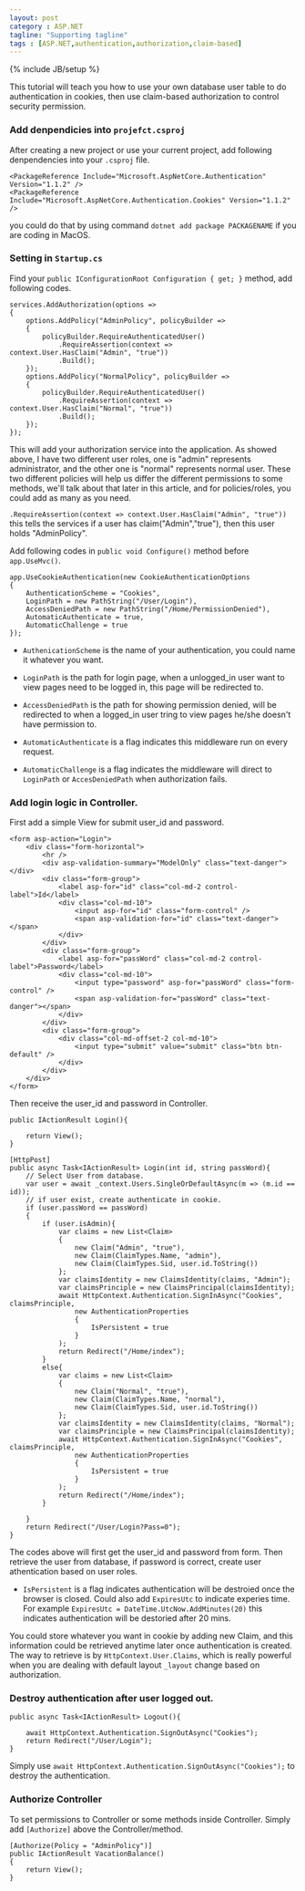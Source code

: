 ```yaml
---
layout: post
category : ASP.NET
tagline: "Supporting tagline"
tags : [ASP.NET,authentication,authorization,claim-based]
---
```

{% include JB/setup %}

This tutorial will teach you how to use your own database user table to do authentication in cookies, then use claim-based authorization to control security permission.

### Add denpendicies into `projefct.csproj`

After creating a new project or use your current project, add following denpendencies into your `.csproj` file.

~~~
<PackageReference Include="Microsoft.AspNetCore.Authentication" Version="1.1.2" />
<PackageReference Include="Microsoft.AspNetCore.Authentication.Cookies" Version="1.1.2" />
~~~

you could do that by using command `dotnet add package PACKAGENAME` if you are coding in MacOS.

### Setting in `Startup.cs`

Find your `public IConfigurationRoot Configuration { get; }` method, add following codes.

~~~
services.AddAuthorization(options =>
{
    options.AddPolicy("AdminPolicy", policyBuilder =>
    {
        policyBuilder.RequireAuthenticatedUser()
            .RequireAssertion(context => context.User.HasClaim("Admin", "true"))
            .Build();
    });
    options.AddPolicy("NormalPolicy", policyBuilder =>
    {
        policyBuilder.RequireAuthenticatedUser()
            .RequireAssertion(context => context.User.HasClaim("Normal", "true"))
            .Build();
    });
});
~~~

This will add your authorization service into the application. As showed above, I have two different user roles, one is "admin" represents administrator, and the other one is "normal" represents normal user. These two different policies will help us differ the different permissions to some methods, we'll talk about that later in this article, and for policies/roles, you could add as many as you need.

`.RequireAssertion(context => context.User.HasClaim("Admin", "true"))` this tells the services if a user has claim("Admin","true"), then this user holds "AdminPolicy".

Add following codes in `public void Configure()` method before `app.UseMvc()`.

~~~
app.UseCookieAuthentication(new CookieAuthenticationOptions
{
    AuthenticationScheme = "Cookies",
    LoginPath = new PathString("/User/Login"),
    AccessDeniedPath = new PathString("/Home/PermissionDenied"),
    AutomaticAuthenticate = true,
    AutomaticChallenge = true
});
~~~

* `AuthenicationScheme` is the name of your authentication, you could name it whatever you want.

* `LoginPath` is the path for login page, when a unlogged_in user want to view pages need to be logged in, this page will be redirected to.

* `AccessDeniedPath` is the path for showing permission denied, will be redirected to when a logged_in user tring to view pages he/she doesn't have permission to.

* `AutomaticAuthenticate` is a flag indicates this middleware run on every request.

* `AutomaticChallenge` is a flag indicates the middleware will direct to `LoginPath` or `AccesDeniedPath` when authorization fails. 

### Add login logic in Controller.

First add a simple View for submit user_id and password.

~~~
<form asp-action="Login">
    <div class="form-horizontal">
        <hr />
        <div asp-validation-summary="ModelOnly" class="text-danger"></div>
        <div class="form-group">
            <label asp-for="id" class="col-md-2 control-label">Id</label>
            <div class="col-md-10">
                <input asp-for="id" class="form-control" />
                <span asp-validation-for="id" class="text-danger"></span>
            </div>
        </div>
        <div class="form-group">
            <label asp-for="passWord" class="col-md-2 control-label">Password</label>
            <div class="col-md-10">
                <input type="password" asp-for="passWord" class="form-control" />
                <span asp-validation-for="passWord" class="text-danger"></span>
            </div>
        </div>
        <div class="form-group">
            <div class="col-md-offset-2 col-md-10">
                <input type="submit" value="submit" class="btn btn-default" />
            </div>
        </div>
    </div>
</form>
~~~

Then receive the user_id and password in Controller.

~~~
public IActionResult Login(){

    return View();
}

[HttpPost]
public async Task<IActionResult> Login(int id, string passWord){
    // Select User from database.
    var user = await _context.Users.SingleOrDefaultAsync(m => (m.id == id));
    // if user exist, create authenticate in cookie.
    if (user.passWord == passWord)
    {
        if (user.isAdmin){
            var claims = new List<Claim>
            {
                new Claim("Admin", "true"),
                new Claim(ClaimTypes.Name, "admin"),
                new Claim(ClaimTypes.Sid, user.id.ToString())
            };
            var claimsIdentity = new ClaimsIdentity(claims, "Admin");
            var claimsPrinciple = new ClaimsPrincipal(claimsIdentity);
            await HttpContext.Authentication.SignInAsync("Cookies", claimsPrinciple,
                new AuthenticationProperties
                {
                    IsPersistent = true
                }
            );
            return Redirect("/Home/index");
        }
        else{
            var claims = new List<Claim>
            {
                new Claim("Normal", "true"),
                new Claim(ClaimTypes.Name, "normal"),
                new Claim(ClaimTypes.Sid, user.id.ToString())
            };
            var claimsIdentity = new ClaimsIdentity(claims, "Normal");
            var claimsPrinciple = new ClaimsPrincipal(claimsIdentity);
            await HttpContext.Authentication.SignInAsync("Cookies", claimsPrinciple,
                new AuthenticationProperties
                {
                    IsPersistent = true
                }
            );
            return Redirect("/Home/index");
        }

    }
    return Redirect("/User/Login?Pass=0");
}
~~~

The codes above will first get the user_id and password from form. Then retrieve the user from database, if password is correct, create user athentication based on user roles.

* `IsPersistent` is a flag indicates authentication will be destroied once the browser is closed. Could also add `ExpiresUtc` to indicate experies time. For example `ExpiresUtc = DateTime.UtcNow.AddMinutes(20)` this indicates authentication will be destoried after 20 mins.

You could store whatever you want in cookie by adding new Claim, and this information could be retrieved anytime later once authentication is created. The way to retrieve is by `HttpContext.User.Claims`, which is really powerful when you are dealing with default layout `_layout` change based on authorization.

### Destroy authentication after user logged out.

~~~
public async Task<IActionResult> Logout(){

    await HttpContext.Authentication.SignOutAsync("Cookies");
    return Redirect("/User/Login");
}
~~~

Simply use `await HttpContext.Authentication.SignOutAsync("Cookies");` to destroy the authentication.

### Authorize Controller

To set permissions to Controller or some methods inside Controller. Simply add `[Authorize]` above the Controller/method.

~~~
[Authorize(Policy = "AdminPolicy")]
public IActionResult VacationBalance()
{
    return View();
}
~~~





